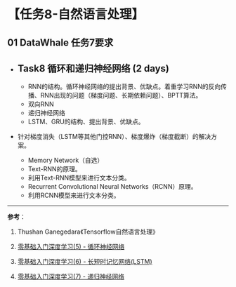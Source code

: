 

# 【**任务8-自然语言处理**】

##  

##  01 DataWhale 任务7要求 

- ## Task8 循环和递归神经网络 (2 days)

  - RNN的结构。循环神经网络的提出背景、优缺点。着重学习RNN的反向传播、RNN出现的问题（梯度问题、长期依赖问题）、BPTT算法。
  - 双向RNN
  - 递归神经网络
  - LSTM、GRU的结构、提出背景、优缺点。
- 针对梯度消失（LSTM等其他门控RNN）、梯度爆炸（梯度截断）的解决方案。
  - Memory Network（自选）
  - Text-RNN的原理。
  - 利用Text-RNN模型来进行文本分类。
  - Recurrent Convolutional Neural Networks（RCNN）原理。
  - 利用RCNN模型来进行文本分类。

 





---
**参考**：
1. Thushan Ganegedara《Tensorflow自然语言处理》

2. [零基础入门深度学习(5) - 循环神经网络](<https://zybuluo.com/hanbingtao/note/541458>)

4. [零基础入门深度学习(6) - 长短时记忆网络(LSTM)](<https://zybuluo.com/hanbingtao/note/581764>)

5. [零基础入门深度学习(7) - 递归神经网络](<https://zybuluo.com/hanbingtao/note/626300>)

